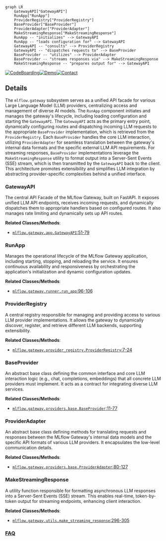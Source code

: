 ```mermaid
graph LR
    GatewayAPI["GatewayAPI"]
    RunApp["RunApp"]
    ProviderRegistry["ProviderRegistry"]
    BaseProvider["BaseProvider"]
    ProviderAdapter["ProviderAdapter"]
    MakeStreamingResponse["MakeStreamingResponse"]
    RunApp -- "initializes" --> GatewayAPI
    RunApp -- "loads configuration for" --> GatewayAPI
    GatewayAPI -- "consults" --> ProviderRegistry
    GatewayAPI -- "dispatches requests to" --> BaseProvider
    BaseProvider -- "utilizes" --> ProviderAdapter
    BaseProvider -- "streams responses via" --> MakeStreamingResponse
    MakeStreamingResponse -- "prepares output for" --> GatewayAPI
```

[![CodeBoarding](https://img.shields.io/badge/Generated%20by-CodeBoarding-9cf?style=flat-square)](https://github.com/CodeBoarding/GeneratedOnBoardings)[![Demo](https://img.shields.io/badge/Try%20our-Demo-blue?style=flat-square)](https://www.codeboarding.org/demo)[![Contact](https://img.shields.io/badge/Contact%20us%20-%20contact@codeboarding.org-lightgrey?style=flat-square)](mailto:contact@codeboarding.org)

## Details

The `mlflow.gateway` subsystem serves as a unified API facade for various Large Language Model (LLM) providers, centralizing access and management of diverse AI models. The `RunApp` component initiates and manages the gateway's lifecycle, including loading configuration and starting the `GatewayAPI`. The `GatewayAPI` acts as the primary entry point, dynamically configuring routes and dispatching incoming LLM requests to the appropriate `BaseProvider` implementation, which is retrieved from the `ProviderRegistry`. Each `BaseProvider` handles the core LLM interaction, utilizing `ProviderAdapter` for seamless translation between the gateway's internal data formats and the specific external LLM API requirements. For streaming responses, `BaseProvider` implementations leverage the `MakeStreamingResponse` utility to format output into a Server-Sent Events (SSE) stream, which is then transmitted by the `GatewayAPI` back to the client. This architecture promotes extensibility and simplifies LLM integration by abstracting provider-specific complexities behind a unified interface.

### GatewayAPI
The central API Facade of the MLflow Gateway, built on FastAPI. It exposes unified LLM API endpoints, receives incoming requests, and dynamically dispatches them to appropriate handlers based on configured routes. It also manages rate limiting and dynamically sets up API routes.


**Related Classes/Methods**:

- <a href="https://github.com/mlflow/mlflow/blob/master/mlflow/gateway/app.py#L51-L79" target="_blank" rel="noopener noreferrer">`mlflow.gateway.app.GatewayAPI`:51-79</a>


### RunApp
Manages the operational lifecycle of the MLflow Gateway application, including starting, stopping, and reloading the service. It ensures continuous availability and responsiveness by orchestrating the application's initialization and dynamic configuration updates.


**Related Classes/Methods**:

- <a href="https://github.com/mlflow/mlflow/blob/master/mlflow/gateway/runner.py#L96-L106" target="_blank" rel="noopener noreferrer">`mlflow.gateway.runner.run_app`:96-106</a>


### ProviderRegistry
A central registry responsible for managing and providing access to various LLM provider implementations. It allows the gateway to dynamically discover, register, and retrieve different LLM backends, supporting extensibility.


**Related Classes/Methods**:

- <a href="https://github.com/mlflow/mlflow/blob/master/mlflow/gateway/provider_registry.py#L7-L24" target="_blank" rel="noopener noreferrer">`mlflow.gateway.provider_registry.ProviderRegistry`:7-24</a>


### BaseProvider
An abstract base class defining the common interface and core LLM interaction logic (e.g., chat, completions, embeddings) that all concrete LLM providers must implement. It acts as a contract for integrating diverse LLM services.


**Related Classes/Methods**:

- <a href="https://github.com/mlflow/mlflow/blob/master/mlflow/gateway/providers/base.py#L11-L77" target="_blank" rel="noopener noreferrer">`mlflow.gateway.providers.base.BaseProvider`:11-77</a>


### ProviderAdapter
An abstract base class defining methods for translating requests and responses between the MLflow Gateway's internal data models and the specific API formats of various LLM providers. It encapsulates the low-level communication details.


**Related Classes/Methods**:

- <a href="https://github.com/mlflow/mlflow/blob/master/mlflow/gateway/providers/base.py#L80-L127" target="_blank" rel="noopener noreferrer">`mlflow.gateway.providers.base.ProviderAdapter`:80-127</a>


### MakeStreamingResponse
A utility function responsible for formatting asynchronous LLM responses into a Server-Sent Events (SSE) stream. This enables real-time, token-by-token output for streaming endpoints, enhancing client interaction.


**Related Classes/Methods**:

- <a href="https://github.com/mlflow/mlflow/blob/master/mlflow/gateway/utils.py#L296-L305" target="_blank" rel="noopener noreferrer">`mlflow.gateway.utils.make_streaming_response`:296-305</a>




### [FAQ](https://github.com/CodeBoarding/GeneratedOnBoardings/tree/main?tab=readme-ov-file#faq)